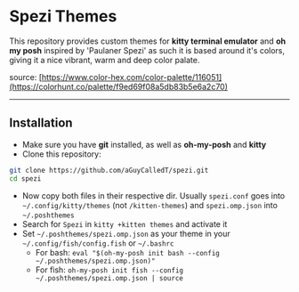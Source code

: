 # Spezi Themes

This repository provides custom themes for **kitty terminal emulator** and **oh my posh** inspired by 'Paulaner Spezi' as such it is based around it's colors, giving it a nice vibrant, warm and deep color palate.

source: [https://www.color-hex.com/color-palette/116051](https://colorhunt.co/palette/f9ed69f08a5db83b5e6a2c70)

---

## Installation
* Make sure you have **git** installed, as well as **oh-my-posh** and **kitty**
* Clone this repository:
```bash
git clone https://github.com/aGuyCalledT/spezi.git
cd spezi
```
- Now copy both files in their respective dir. Usually `spezi.conf` goes into `~/.config/kitty/themes` (not `/kitten-themes`) and `spezi.omp.json` into `~/.poshthemes`
- Search for `Spezi` in `kitty +kitten themes` and activate it
- Set `~/.poshthemes/spezi.omp.json` as your theme in your `~/.config/fish/config.fish` or `~/.bashrc`
    * For bash: `eval "$(oh-my-posh init bash --config ~/.poshthemes/spezi.omp.json)"`
    * For fish: `oh-my-posh init fish --config ~/.poshthemes/spezi.omp.json | source`
